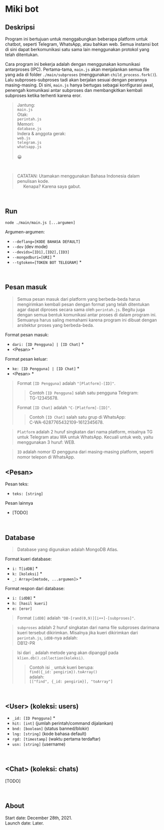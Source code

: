 # Miki bot

## Deskripsi

Program ini bertujuan untuk menggabungkan beberapa platform untuk chatbot, seperti Telegram, WhatsApp, atau bahkan web. Semua instansi bot di sini dapat berkomunikasi satu sama lain menggunakan protokol yang telah ditentukan.

Cara program ini bekerja adalah dengan menggunakan komunikasi antarproses (IPC). Pertama-tama, `main.js` akan menjalankan semua file yang ada di folder `./main/subproses` (menggunakan `child_process.fork()`). Lalu subproses-subproses tadi akan berjalan sesuai dengan perannya masing-masing. Di sini, `main.js` hanya bertugas sebagai konfigurasi awal, penengah komunikasi antar subproses dan membangkitkan kembali subproses ketika terhenti karena eror.

> Jantung:  
> `main.js`\
> Otak:\
> `perintah.js`\
> Memori:\
> `database.js`\
> Indera & anggota gerak:\
> `web.js`\
> `telegram.js`\
> `whatsapp.js`\
> \
> 😀

&nbsp;

> CATATAN: Utamakan menggunakan Bahasa Indonesia dalam penulisan kode.\
> &nbsp;&nbsp;&nbsp;&nbsp;&nbsp;Kenapa? Karena saya gabut.

&nbsp;

## Run

```
node ./main/main.js [...argumen]
```

Argumen-argumen:

-   `--deflang=[KODE BAHASA DEFAULT]`
-   `--dev` (dev mode)
-   `--devids=[ID1],[ID2],[ID3]`
-   `--mongodburi=[URI]` \*
-   `--tgtoken=[TOKEN BOT TELEGRAM]` \*

&nbsp;

## Pesan masuk

> Semua pesan masuk dari platform yang berbeda-beda harus mengirimkan kembali pesan dengan format yang telah ditentukan agar dapat diproses secara sama oleh `perintah.js`. Begitu juga dengan semua bentuk komunikasi antar proses di dalam program ini. Semuanya harus saling memahami karena program ini dibuat dengan arsitektur proses yang berbeda-beda.

Format pesan masuk:

-   `dari: [ID Pengguna] | [ID Chat]` \*
-   \<Pesan\> \*

Format pesan keluar:

-   `ke: [ID Pengguna] | [ID Chat]` \*
-   \<Pesan\> \*

> Format `[ID Pengguna]` adalah `"[Platform]-[ID]"`.
>
> > Contoh `[ID Pengguna]` salah satu pengguna Telegram:\
> > TG-12345678.
>
> Format `[ID Chat]` adalah `"C-[Platform]-[ID]"`.
>
> > Contoh `[ID Chat]` salah satu grup di WhatsApp:\
> > C-WA-6287765432109-1612345678.

> `Platform` adalah 2 huruf singkatan dari nama platform, misalnya TG untuk Telegram atau WA untuk WhatsApp. Kecuali untuk web, yaitu menggunakan 3 huruf: WEB.

> `ID` adalah nomor ID pengguna dari masing-masing platform, seperti nomor telepon di WhatsApp.

## \<Pesan\>

Pesan teks:

-   `teks: [string]`

Pesan lainnya

-   [TODO]

&nbsp;

## Database

> Database yang digunakan adalah MongoDB Atlas.

Format kueri database:

-   `i: T[idDB]` \*
-   `k: [koleksi]` \*
-   `_: Array<[metode, ...argumen]>` \*

Format respon dari database:

-   `i: [idDB]` \*
-   `h: [hasil kueri]`
-   `e: [eror]`

> Format `[idDB]` adalah `"DB-[rand(0,9)][i++]-[subproses]"`.

> `subproses` adalah 2 huruf singkatan dari nama file subproses darimana kueri tersebut dikirimkan. Misalnya jika kueri dikirimkan dari `perintah.js`, `idDB`-nya adalah:\
> DB12-PR

> Isi dari `_` adalah metode yang akan dipanggil pada `klien.db().collection(koleksi)`.
>
> > Contoh isi `_` untuk kueri berupa:\
> > `find({_id: pengirim}).toArray()`\
> > adalah:\
> > `[["find", {_id: pengirim}], "toArray"]`

&nbsp;

## \<User\> (koleksi: users)

-   `_id: [ID Pengguna]` \*
-   `hit: [int]` (jumlah perintah/command dijalankan)
-   `bnd: [boolean]` (status banned/blokir)
-   `lng: [string]` (kode bahasa default)
-   `rgd: [timestamp]` (waktu pertama terdaftar)
-   `usn: [string]` (username)

&nbsp;

## \<Chat\> (koleksi: chats)

[TODO]

&nbsp;

## About

Start date: December 28th, 2021.\
Launch date: Later.
